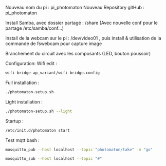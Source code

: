 Nouveau nom du pi : pi_photomaton
Nouveau Repository gitHub : pi_photomaton

Install Samba, avec dossier partagé : /share (Avec nouvelle conf pour le partage /etc/samba/conf...)

Install de la webcam sur le pi : /dev/video01 , puis install & utilisation de la commande de fswebcam pour capture image

Branchement du circuit avec les composants (LED, bouton poussoir)

Configuration:
Wifi edit :
```bash
wifi-bridge-ap_variant/wifi-bridge.config
```

Full installation :
```bash
./photomaton-setup.sh
```

Light installation :
```bash
./photomaton-setup.sh --light
```

Startup :
```bash
/etc/init.d/photomaton start
```

Test mqtt bash :
```bash
mosquitto_pub --host localhost --topic "photomaton/take" -m "go"

mosquitto_sub --host localhost --topic "#"
```

